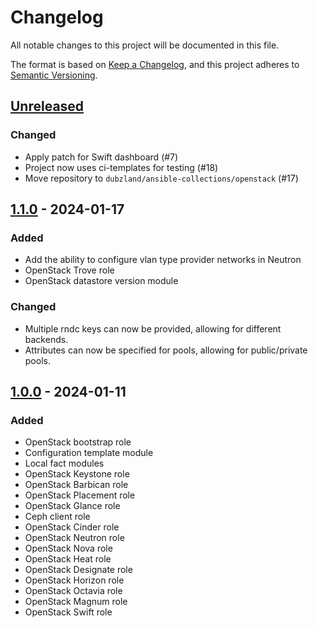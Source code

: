# Changelog

All notable changes to this project will be documented in this file.

The format is based on [Keep a Changelog](https://keepachangelog.com/en/1.0.0/),
and this project adheres to [Semantic Versioning](https://semver.org/spec/v2.0.0.html).

## [Unreleased]

### Changed

- Apply patch for Swift dashboard (#7)
- Project now uses ci-templates for testing (#18)
- Move repository to `dubzland/ansible-collections/openstack` (#17)

## [1.1.0] - 2024-01-17

### Added

- Add the ability to configure vlan type provider networks in Neutron
- OpenStack Trove role
- OpenStack datastore version module

### Changed

- Multiple rndc keys can now be provided, allowing for different backends.
- Attributes can now be specified for pools, allowing for public/private pools.

## [1.0.0] - 2024-01-11

### Added

- OpenStack bootstrap role
- Configuration template module
- Local fact modules
- OpenStack Keystone role
- OpenStack Barbican role
- OpenStack Placement role
- OpenStack Glance role
- Ceph client role
- OpenStack Cinder role
- OpenStack Neutron role
- OpenStack Nova role
- OpenStack Heat role
- OpenStack Designate role
- OpenStack Horizon role
- OpenStack Octavia role
- OpenStack Magnum role
- OpenStack Swift role

[unreleased]: https://git.dubzland.com/dubzland/ansible-collections/openstack/-/compare/v1.1.0...HEAD
[1.1.0]: https://git.dubzland.com/dubzland/ansible-collections/openstack/-/compare/v1.0.0...v1.1.0
[1.0.0]: https://git.dubzland.com/dubzland/ansible-collections/openstack/-/tree/v1.0.0
